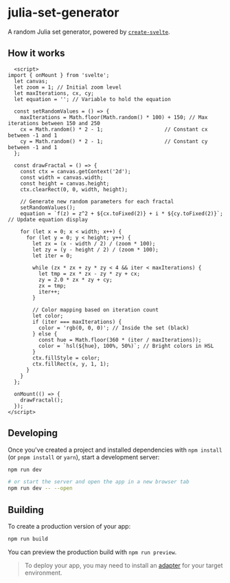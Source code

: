 # julia-set-generator
 
A random Julia set generator, powered by [`create-svelte`](https://github.com/sveltejs/kit/tree/main/packages/create-svelte).

## How it works
```svelte
  <script>
import { onMount } from 'svelte';
  let canvas;
  let zoom = 1; // Initial zoom level
  let maxIterations, cx, cy;
  let equation = ''; // Variable to hold the equation

  const setRandomValues = () => {
    maxIterations = Math.floor(Math.random() * 100) + 150; // Max iterations between 150 and 250
    cx = Math.random() * 2 - 1;                    // Constant cx between -1 and 1
    cy = Math.random() * 2 - 1;                    // Constant cy between -1 and 1
  };

  const drawFractal = () => {
    const ctx = canvas.getContext('2d');
    const width = canvas.width;
    const height = canvas.height;
    ctx.clearRect(0, 0, width, height);

    // Generate new random parameters for each fractal
    setRandomValues();
    equation = `f(z) = z^2 + ${cx.toFixed(2)} + i * ${cy.toFixed(2)}`; // Update equation display

    for (let x = 0; x < width; x++) {
      for (let y = 0; y < height; y++) {
        let zx = (x - width / 2) / (zoom * 100);
        let zy = (y - height / 2) / (zoom * 100);
        let iter = 0;

        while (zx * zx + zy * zy < 4 && iter < maxIterations) {
          let tmp = zx * zx - zy * zy + cx;
          zy = 2.0 * zx * zy + cy;
          zx = tmp;
          iter++;
        }

        // Color mapping based on iteration count
        let color;
        if (iter === maxIterations) {
          color = 'rgb(0, 0, 0)'; // Inside the set (black)
        } else {
          const hue = Math.floor(360 * (iter / maxIterations));
          color = `hsl(${hue}, 100%, 50%)`; // Bright colors in HSL
        }
        ctx.fillStyle = color;
        ctx.fillRect(x, y, 1, 1);
      }
    }
  };

  onMount(() => {
    drawFractal();
  });
</script>
```
## Developing

Once you've created a project and installed dependencies with `npm install` (or `pnpm install` or `yarn`), start a development server:

```bash
npm run dev

# or start the server and open the app in a new browser tab
npm run dev -- --open
```

## Building

To create a production version of your app:

```bash
npm run build
```

You can preview the production build with `npm run preview`.

> To deploy your app, you may need to install an [adapter](https://svelte.dev/docs/kit/adapters) for your target environment.
